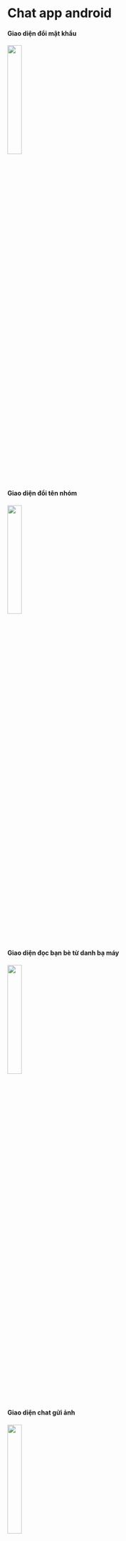 # Chat app android

#### Giao diện đổi mật khẩu
<img src="https://github.com/MaiKienCuong/ChatApp_Android/blob/kcuong/images/1.png?raw=true" width=25% height=25%>

#### Giao diện đổi tên nhóm
<img src="https://github.com/MaiKienCuong/ChatApp_Android/blob/kcuong/images/2.png?raw=true" width=25% height=25%>

#### Giao diện đọc bạn bè từ danh bạ máy
<img src="https://github.com/MaiKienCuong/ChatApp_Android/blob/kcuong/images/3.png?raw=true" width=25% height=25%>

#### Giao diện chat gửi ảnh
<img src="https://github.com/MaiKienCuong/ChatApp_Android/blob/kcuong/images/4.png?raw=true" width=25% height=25%>

#### Giao diện lời mời kết bạn đã gửi đi
<img src="https://github.com/MaiKienCuong/ChatApp_Android/blob/kcuong/images/5.png?raw=true" width=25% height=25%>

#### Giao diện lời mời kết bạn đã nhận được
<img src="https://github.com/MaiKienCuong/ChatApp_Android/blob/kcuong/images/6.png?raw=true" width=25% height=25%>

#### Giao diện menu liên hệ
<img src="https://github.com/MaiKienCuong/ChatApp_Android/blob/kcuong/images/7.png?raw=true" width=25% height=25%>

#### Giao diện menu nhóm
<img src="https://github.com/MaiKienCuong/ChatApp_Android/blob/kcuong/images/8.png?raw=true" width=25% height=25%>

#### Giao diện menu tin nhắn
<img src="https://github.com/MaiKienCuong/ChatApp_Android/blob/kcuong/images/9.png?raw=true" width=25% height=25%>

#### Giao diện trang cá nhân
<img src="https://github.com/MaiKienCuong/ChatApp_Android/blob/kcuong/images/10.png?raw=true" width=25% height=25%>

#### Giao diện phản hồi tin nhắn
<img src="https://github.com/MaiKienCuong/ChatApp_Android/blob/kcuong/images/11.png?raw=true" width=25% height=25%>

#### Giao diện chat
<img src="https://github.com/MaiKienCuong/ChatApp_Android/blob/kcuong/images/12.png?raw=true" width=25% height=25%>

#### Giao diện khi nhấn và giữ một tin nhắn
<img src="https://github.com/MaiKienCuong/ChatApp_Android/blob/kcuong/images/13.png?raw=true" width=25% height=25%>

#### Giao diện những người đã bày tỏ cảm xúc về tin nhắn
<img src="https://github.com/MaiKienCuong/ChatApp_Android/blob/kcuong/images/14.png?raw=true" width=25% height=25%>

#### Giao diện những người đã đọc tin nhắn
<img src="https://github.com/MaiKienCuong/ChatApp_Android/blob/kcuong/images/15.png?raw=true" width=25% height=25%>

#### Giao diện tạo nhóm chat mới
<img src="https://github.com/MaiKienCuong/ChatApp_Android/blob/kcuong/images/16.png?raw=true" width=25% height=25%>

#### Giao diện hộp thoại thay đổi ngôn ngữ
<img src="https://github.com/MaiKienCuong/ChatApp_Android/blob/kcuong/images/17.png?raw=true" width=25% height=25%>

#### Giao diện thêm bạn qua số điện thoại
<img src="https://github.com/MaiKienCuong/ChatApp_Android/blob/kcuong/images/18.png?raw=true" width=25% height=25%>

#### Giao diện thêm bạn bè vào nhóm
<img src="https://github.com/MaiKienCuong/ChatApp_Android/blob/kcuong/images/19.png?raw=true" width=25% height=25%>

#### Giao diện menu cá nhân
<img src="https://github.com/MaiKienCuong/ChatApp_Android/blob/kcuong/images/20.png?raw=true" width=25% height=25%>

#### Giao diện tùy chọn đối với chat là chat đơn
<img src="https://github.com/MaiKienCuong/ChatApp_Android/blob/kcuong/images/21.png?raw=true" width=25% height=25%>

#### Giao diện tùy chọn đối với chat là chat nhóm
<img src="https://github.com/MaiKienCuong/ChatApp_Android/blob/kcuong/images/22.png?raw=true" width=25% height=25%>

